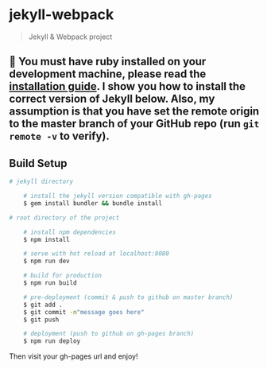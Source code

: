 # jekyll-webpack

> Jekyll & Webpack project

## 🚧 You must have ruby installed on your development machine, please read the [installation guide](https://jekyllrb.com/docs/installation/). I show you how to install the correct version of Jekyll below. Also, my assumption is that you have set the remote origin to the master branch of your GitHub repo (run `git remote -v` to verify).

## Build Setup

``` bash
# jekyll directory

    # install the jekyll version compatible with gh-pages
    $ gem install bundler && bundle install

# root directory of the project

    # install npm dependencies 
    $ npm install

    # serve with hot reload at localhost:8080
    $ npm run dev

    # build for production
    $ npm run build

    # pre-deployment (commit & push to github on master branch)
    $ git add .
    $ git commit -m"message goes here"
    $ git push

    # deployment (push to github on gh-pages branch)
    $ npm run deploy
```
Then visit your gh-pages url and enjoy!
